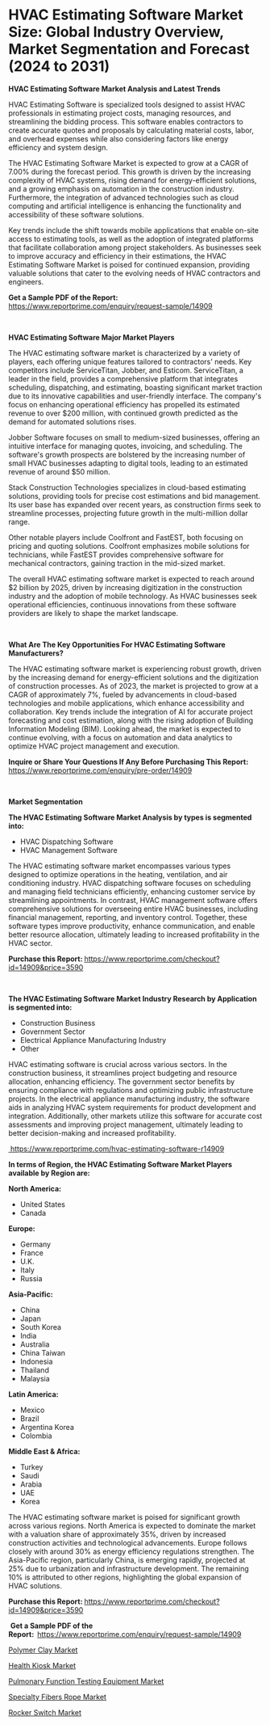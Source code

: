<p><h1>HVAC Estimating Software Market Size: Global Industry Overview, Market Segmentation and Forecast (2024 to 2031)</h1></p><p><strong>HVAC Estimating Software Market Analysis and Latest Trends</strong></p>
<p><p>HVAC Estimating Software is specialized tools designed to assist HVAC professionals in estimating project costs, managing resources, and streamlining the bidding process. This software enables contractors to create accurate quotes and proposals by calculating material costs, labor, and overhead expenses while also considering factors like energy efficiency and system design.</p><p>The HVAC Estimating Software Market is expected to grow at a CAGR of 7.00% during the forecast period. This growth is driven by the increasing complexity of HVAC systems, rising demand for energy-efficient solutions, and a growing emphasis on automation in the construction industry. Furthermore, the integration of advanced technologies such as cloud computing and artificial intelligence is enhancing the functionality and accessibility of these software solutions.</p><p>Key trends include the shift towards mobile applications that enable on-site access to estimating tools, as well as the adoption of integrated platforms that facilitate collaboration among project stakeholders. As businesses seek to improve accuracy and efficiency in their estimations, the HVAC Estimating Software Market is poised for continued expansion, providing valuable solutions that cater to the evolving needs of HVAC contractors and engineers.</p></p>
<p><strong>Get a Sample PDF of the Report:&nbsp;</strong> <a href="https://www.reportprime.com/enquiry/request-sample/14909?utm_campaign=1420&utm_medium=2&utm_source=Github&utm_content=ia&utm_term=29112024&utm_id=hvac-estimating-software">https://www.reportprime.com/enquiry/request-sample/14909</a></p>
<p>&nbsp;</p>
<p><strong>HVAC Estimating Software Major Market Players</strong></p>
<p><p>The HVAC estimating software market is characterized by a variety of players, each offering unique features tailored to contractors' needs. Key competitors include ServiceTitan, Jobber, and Esticom. ServiceTitan, a leader in the field, provides a comprehensive platform that integrates scheduling, dispatching, and estimating, boasting significant market traction due to its innovative capabilities and user-friendly interface. The company's focus on enhancing operational efficiency has propelled its estimated revenue to over $200 million, with continued growth predicted as the demand for automated solutions rises.</p><p>Jobber Software focuses on small to medium-sized businesses, offering an intuitive interface for managing quotes, invoicing, and scheduling. The software's growth prospects are bolstered by the increasing number of small HVAC businesses adapting to digital tools, leading to an estimated revenue of around $50 million.</p><p>Stack Construction Technologies specializes in cloud-based estimating solutions, providing tools for precise cost estimations and bid management. Its user base has expanded over recent years, as construction firms seek to streamline processes, projecting future growth in the multi-million dollar range.</p><p>Other notable players include Coolfront and FastEST, both focusing on pricing and quoting solutions. Coolfront emphasizes mobile solutions for technicians, while FastEST provides comprehensive software for mechanical contractors, gaining traction in the mid-sized market.</p><p>The overall HVAC estimating software market is expected to reach around $2 billion by 2025, driven by increasing digitization in the construction industry and the adoption of mobile technology. As HVAC businesses seek operational efficiencies, continuous innovations from these software providers are likely to shape the market landscape.</p></p>
<p>&nbsp;</p>
<p><strong>What Are The Key Opportunities For HVAC Estimating Software Manufacturers?</strong></p>
<p><p>The HVAC estimating software market is experiencing robust growth, driven by the increasing demand for energy-efficient solutions and the digitization of construction processes. As of 2023, the market is projected to grow at a CAGR of approximately 7%, fueled by advancements in cloud-based technologies and mobile applications, which enhance accessibility and collaboration. Key trends include the integration of AI for accurate project forecasting and cost estimation, along with the rising adoption of Building Information Modeling (BIM). Looking ahead, the market is expected to continue evolving, with a focus on automation and data analytics to optimize HVAC project management and execution.</p></p>
<p><strong>Inquire or Share Your Questions If Any Before Purchasing This Report:</strong> <a href="https://www.reportprime.com/enquiry/pre-order/14909?utm_campaign=1420&utm_medium=2&utm_source=Github&utm_content=ia&utm_term=29112024&utm_id=hvac-estimating-software">https://www.reportprime.com/enquiry/pre-order/14909</a></p>
<p>&nbsp;</p>
<p><strong>Market Segmentation</strong></p>
<p><strong>The HVAC Estimating Software Market Analysis by types is segmented into:</strong></p>
<p><ul><li>HVAC Dispatching Software</li><li>HVAC Management Software</li></ul></p>
<p><p>The HVAC estimating software market encompasses various types designed to optimize operations in the heating, ventilation, and air conditioning industry. HVAC dispatching software focuses on scheduling and managing field technicians efficiently, enhancing customer service by streamlining appointments. In contrast, HVAC management software offers comprehensive solutions for overseeing entire HVAC businesses, including financial management, reporting, and inventory control. Together, these software types improve productivity, enhance communication, and enable better resource allocation, ultimately leading to increased profitability in the HVAC sector.</p></p>
<p><strong>Purchase this Report:&nbsp;</strong><a href="https://www.reportprime.com/checkout?id=14909&price=3590&utm_campaign=1420&utm_medium=2&utm_source=Github&utm_content=ia&utm_term=29112024&utm_id=hvac-estimating-software">https://www.reportprime.com/checkout?id=14909&price=3590</a></p>
<p>&nbsp;</p>
<p><strong>The HVAC Estimating Software Market Industry Research by Application is segmented into:</strong></p>
<p><ul><li>Construction Business</li><li>Government Sector</li><li>Electrical Appliance Manufacturing Industry</li><li>Other</li></ul></p>
<p><p>HVAC estimating software is crucial across various sectors. In the construction business, it streamlines project budgeting and resource allocation, enhancing efficiency. The government sector benefits by ensuring compliance with regulations and optimizing public infrastructure projects. In the electrical appliance manufacturing industry, the software aids in analyzing HVAC system requirements for product development and integration. Additionally, other markets utilize this software for accurate cost assessments and improving project management, ultimately leading to better decision-making and increased profitability.</p></p>
<p><a href="https://www.reportprime.com/hvac-estimating-software-r14909?utm_campaign=1420&utm_medium=2&utm_source=Github&utm_content=ia&utm_term=29112024&utm_id=hvac-estimating-software">&nbsp;https://www.reportprime.com/hvac-estimating-software-r14909</a></p>
<p><strong>In terms of Region, the HVAC Estimating Software Market Players available by Region are:</strong></p>
<p>
    <p> <strong> North America: </strong>
        <ul>
            <li>United States</li>
            <li>Canada</li>
        </ul>
        </p> 
    <p> <strong> Europe: </strong>
        <ul>
            <li>Germany</li>
            <li>France</li>
            <li>U.K.</li>
            <li>Italy</li>
            <li>Russia</li>
        </ul>
        </p> 
    <p> <strong> Asia-Pacific: </strong>
        <ul>
            <li>China</li>
            <li>Japan</li>
            <li>South Korea</li>
            <li>India</li>
            <li>Australia</li>
            <li>China Taiwan</li>
            <li>Indonesia</li>
            <li>Thailand</li>
            <li>Malaysia</li>
        </ul>
        </p> 
    <p> <strong> Latin America: </strong>
        <ul>
            <li>Mexico</li>
            <li>Brazil</li>
            <li>Argentina Korea</li>
            <li>Colombia</li>
        </ul>
        </p> 
    <p> <strong> Middle East & Africa: </strong>
        <ul>
            <li>Turkey</li>
            <li>Saudi</li>
            <li>Arabia</li>
            <li>UAE</li>
            <li>Korea</li>
        </ul>
    </p>
    </p>
<p><p>The HVAC estimating software market is poised for significant growth across various regions. North America is expected to dominate the market with a valuation share of approximately 35%, driven by increased construction activities and technological advancements. Europe follows closely with around 30% as energy efficiency regulations strengthen. The Asia-Pacific region, particularly China, is emerging rapidly, projected at 25% due to urbanization and infrastructure development. The remaining 10% is attributed to other regions, highlighting the global expansion of HVAC solutions.</p></p>
<p><strong>Purchase this Report: </strong><a href="https://www.reportprime.com/checkout?id=14909&price=3590&utm_campaign=1420&utm_medium=2&utm_source=Github&utm_content=ia&utm_term=29112024&utm_id=hvac-estimating-software">https://www.reportprime.com/checkout?id=14909&price=3590</a></p>
<p>&nbsp;<strong>Get a Sample PDF of the Report:&nbsp;&nbsp;</strong><a href="https://www.reportprime.com/enquiry/request-sample/14909?utm_campaign=1420&utm_medium=2&utm_source=Github&utm_content=ia&utm_term=29112024&utm_id=hvac-estimating-software">https://www.reportprime.com/enquiry/request-sample/14909</a></p>
<p><strong></strong></p>
<p><p><a href="https://www.linkedin.com/pulse/global-polymer-clay-market-analysis-key-trends-future-projections-asxjf?utm_campaign=1420&utm_medium=2&utm_source=Github&utm_content=ia&utm_term=29112024&utm_id=hvac-estimating-software">Polymer Clay Market</a></p><p><a href="https://www.linkedin.com/pulse/unveiling-market-trends-global-health-kiosk-growth-regional-wmh9e?utm_campaign=1420&utm_medium=2&utm_source=Github&utm_content=ia&utm_term=29112024&utm_id=hvac-estimating-software">Health Kiosk Market</a></p><p><a href="https://issuu.com/reportprime-2/docs/pulmonary-function-testing-equipment-market-size-2?utm_campaign=1420&utm_medium=2&utm_source=Github&utm_content=ia&utm_term=29112024&utm_id=hvac-estimating-software">Pulmonary Function Testing Equipment Market</a></p><p><a href="https://issuu.com/reportprime-2/docs/specialty-fibers-rope-market-size-2030.pptx?utm_campaign=1420&utm_medium=2&utm_source=Github&utm_content=ia&utm_term=29112024&utm_id=hvac-estimating-software">Specialty Fibers Rope Market</a></p><p><a href="https://www.linkedin.com/pulse/key-drivers-rocker-switch-market-trends-future-outlook-2024-2031-fulif?utm_campaign=1420&utm_medium=2&utm_source=Github&utm_content=ia&utm_term=29112024&utm_id=hvac-estimating-software">Rocker Switch Market</a></p></p>